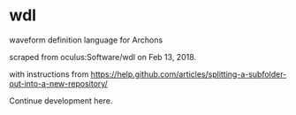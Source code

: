 # wdl
waveform definition language for Archons

scraped from oculus:Software/wdl on Feb 13, 2018.

with instructions from https://help.github.com/articles/splitting-a-subfolder-out-into-a-new-repository/

Continue development here.
